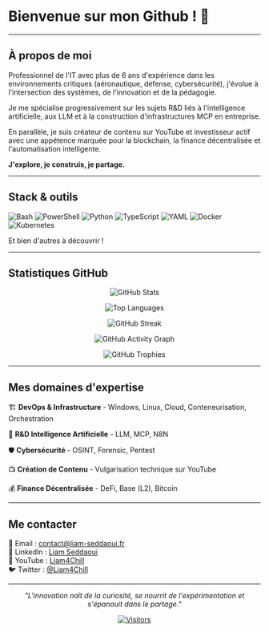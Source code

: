 # Bienvenue sur mon Github ! 👋

---

## À propos de moi

Professionnel de l'IT avec plus de 6 ans d'expérience dans les environnements critiques (aéronautique, défense, cybersécurité), j'évolue à l'intersection des systèmes, de l'innovation et de la pédagogie.

Je me spécialise progressivement sur les sujets R&D liés à l'intelligence artificielle, aux LLM et à la construction d'infrastructures MCP en entreprise.

En parallèle, je suis créateur de contenu sur YouTube et investisseur actif avec une appétence marquée pour la blockchain, la finance décentralisée et l'automatisation intelligente.

**J'explore, je construis, je partage.**

---

## Stack & outils

![Bash](https://img.shields.io/badge/Bash-4EAA25?style=for-the-badge&logo=gnu-bash&logoColor=white)
![PowerShell](https://img.shields.io/badge/PowerShell-5391FE?style=for-the-badge&logo=powershell&logoColor=white)
![Python](https://img.shields.io/badge/Python-3776AB?style=for-the-badge&logo=python&logoColor=white)
![TypeScript](https://img.shields.io/badge/TypeScript-3178C6?style=for-the-badge&logo=typescript&logoColor=white)
![YAML](https://img.shields.io/badge/YAML-CB171E?style=for-the-badge&logo=yaml&logoColor=white)
![Docker](https://img.shields.io/badge/Docker-2496ED?style=for-the-badge&logo=docker&logoColor=white)
![Kubernetes](https://img.shields.io/badge/Kubernetes-326CE5?style=for-the-badge&logo=kubernetes&logoColor=white)

Et bien d'autres à découvrir !

---

## Statistiques GitHub

<div align="center">

<!-- Stats principales avec thème futuriste -->
![GitHub Stats](https://github-readme-stats.vercel.app/api?username=Liam4Chilll&show_icons=true&theme=synthwave&count_private=true&bg_color=0d1117&title_color=58a6ff&text_color=c9d1d9&icon_color=f85d7f&border_color=30363d&border_radius=10)

<!-- Langages avec style compact futuriste -->
![Top Languages](https://github-readme-stats.vercel.app/api/top-langs/?username=Liam4Chilll&layout=compact&theme=synthwave&bg_color=0d1117&title_color=58a6ff&text_color=c9d1d9&border_color=30363d&border_radius=10)

<!-- Streak stats avec effet néon -->
![GitHub Streak](https://streak-stats.demolab.com?user=Liam4Chilll&theme=neon-dark&border_radius=10&date_format=M%20j%5B%2C%20Y%5D)

<!-- Graphique d'activité avec style matrix -->
![GitHub Activity Graph](https://github-readme-activity-graph.vercel.app/graph?username=Liam4Chilll&theme=react-dark&bg_color=0d1117&color=58a6ff&line=f85d7f&point=c9d1d9&area=true&hide_border=true)

<!-- Trophées avec animation -->
![GitHub Trophies](https://github-profile-trophy.vercel.app/?username=Liam4Chilll&theme=matrix&no-frame=true&no-bg=true&margin-w=4&column=4)

</div>

---

## Mes domaines d'expertise

🏗️ **DevOps & Infrastructure** - Windows, Linux, Cloud, Conteneurisation, Orchestration

🔬 **R&D Intelligence Artificielle** - LLM, MCP, N8N 

🛡️ **Cybersécurité** - OSINT, Forensic, Pentest    

📺 **Création de Contenu** - Vulgarisation technique sur YouTube  

💰 **Finance Décentralisée** - DeFi, Base (L2), Bitcoin  

---

## Me contacter

📧 Email : [contact@liam-seddaoui.fr](mailto:contact@liam-seddaoui.fr)  
💼 LinkedIn : [Liam Seddaoui](https://linkedin.com/in/liamsdd)  
🎥 YouTube : [Liam4Chill](https://youtube.com/@Liam4chill)  
🐦 Twitter : [@Liam4Chill](https://twitter.com/Liam4chill)

---

<div align="center">

*"L'innovation naît de la curiosité, se nourrit de l'expérimentation et s'épanouit dans le partage."*

[![Visitors](https://visitor-badge.laobi.icu/badge?page_id=votre-username.votre-username)](https://github.com/votre-username)

</div>
